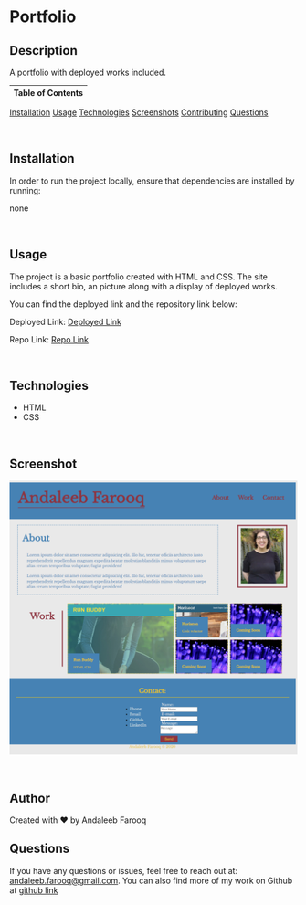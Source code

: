 # Portfolio

## Description
A portfolio with deployed works included.



Table of Contents |
-------------------|
[Installation](#Installation)
[Usage](#Usage)
[Technologies](#Technologies)
[Screenshots](#Screenshots)
[Contributing](#Contributing)
[Questions](#Questions)

<br />

## Installation

In order to run the project locally, ensure that dependencies are installed by running:

none

<br />

## Usage

The project is a basic portfolio created with HTML and CSS. The site includes a short bio, an picture along with a display of deployed works.

You can find the deployed link and the repository link below:

Deployed Link: [Deployed Link](https://cerafinn.github.io/portfolio)

Repo Link: [Repo Link](https://github.com/cerafinn/portfolio)

<br />

## Technologies

* HTML
* CSS

<br />

## Screenshot
![Portfolio](./assets/images/cerafinn.github.io.png)

<br />

## Author

Created with ❤️ by Andaleeb Farooq

## Questions

If you have any questions or issues, feel free to reach out at: andaleeb.farooq@gmail.com.
You can also find more of my work on Github at [github link](https://github.com/cerafinn)